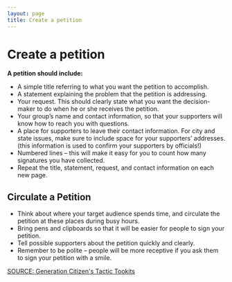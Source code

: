 ```yaml
---
layout: page
title: Create a petition
---
```


Create a petition
=================
**A petition should include:**
* A simple title referring to what you want the petition to accomplish.
* A statement explaining the problem that the petition is addressing.
* Your request. This should clearly state what you want the decision-maker to do when he or she receives the petition.
* Your group’s name and contact information, so that your supporters will know how to reach you with questions.
* A place for supporters to leave their contact information. For city and state issues, make sure to include space for your supporters’ addresses. (this information is used to confirm your supporters by officials!)
* Numbered lines – this will make it easy for you to count how many signatures you have collected.
* Repeat the title, statement, request, and contact information on each new page.

Circulate a Petition
---------------

* Think about where your target audience spends time, and circulate the petition at these places during busy hours.
* Bring pens and clipboards so that it will be easier for people to sign your petition.
* Tell possible supporters about the petition quickly and clearly.
* Remember to be polite – people will be more receptive if you ask them to sign your petition with a smile.

[SOURCE: Generation Citizen's Tactic Tookits]( http://generationcitizenma.weebly.com/uploads/4/8/8/4/4884795/v7.5_tactic_toolkits.pdf)
